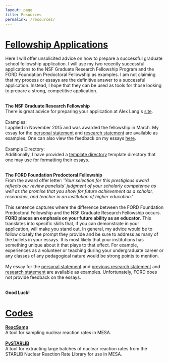 ```yaml
---
layout: page
title: Resources
permalink: /resources/
---
```

<div class="home">

<h1 class="page-heading"><b><u>Fellowship Applications</u></b></h1>
Here I will offer unsolicited advice on how to prepare a successful graduate school fellowship application. I will use my
two recently successful applications to the NSF Graduate Research Fellowship Program and the FORD Foundation Predoctoral Fellowship as examples.
I am not claiming that my process or essays are the definitive answer to a successful application. Instead, I hope that they
can be used as tools for those looking to prepare a strong, competitive application.
<br><br>

<b> The NSF Graduate Research Fellowship </b> <br>
There is great advice for preparing your application at Alex Lang's
<a href="http://www.alexhunterlang.com/nsf-fellowship">site</a>.
<br>
<br>
Examples:<br>
I applied in November 2015 and was awarded the fellowship in March. My essay for the 
<a href="/fellowships/nsf_grfp/carl_fields_personal_statement_nsf_grfp_2016.pdf">personal statement</a> 
and 
<a href="/fellowships/nsf_grfp/carl_fields_research_statement_nsf_grfp_2016.pdf">research statement</a> are available as examples.
One can also view the feedback on my essays <a href="/fellowships/nsf_grfp/carl_fields_application_results.pdf">here</a>.
<br><br>
Example Directory:<br>
Additionally, I have provided a 
<a href="/fellowships/nsf_grfp/template_dir.zip">template directory</a> 
template directory 
that one may use for formatting their essays.
<br>
<br>

<b> The FORD Foundation Predoctoral Fellowship </b>
<br>
From the award offer letter: '<i>Your selection for this prestigious award reflects our review panelists' judgment of your scholarly competence as well as the promise that you show for 
future achievement as a scholar, researcher, and teacher in an institution of higher education.</i>'<br><br>
This sentence captures where the difference between the FORD Foundation Predoctoral Fellowship and the NSF Graduate Research Fellowship occurs. 
<b>FORD places an emphasis on your future ability as an educator.</b> 
This translates into specific skills that, if you can demonstrate in your application, will make you stand out. In general, my advice would be to follow closely the prompt
they provide and be sure to address as many of the bullets in your essays. It is most likely that your institutions has something unique about it that plays to that effect.
For example, experiences as a volunteer or teaching during your undergraduate career or any classes of any pedagogical nature would be strong points to mention.
<br>
<br>
My essay for the
<a href="/fellowships/ford_foundation/carl_fields_ford_personal_statement.pdf">personal statement</a>
and
<a href="/fellowships/ford_foundation/carl_fields_ford_previous_research.pdf">previous research statement</a> 
and 
<a href="/fellowships/ford_foundation/carl_fields_ford_research_statement.pdf">research statement</a>
are available as examples. Unfortunately, FORD does not provide feedback on the essays.
<br>
<br>

<b> Good Luck! </b>

<h1 class="page-heading"><b><u>Codes</u></b></h1>
<a href="https://github.com/carlnotsagan/ReacSamp"><b>ReacSamp</b></a>
<br>
A tool for sampling nuclear reaction rates in MESA.
<br>
<br>
<a href="https://github.com/carlnotsagan/PySTARLIB"><b>PySTARLIB</b></a>
<br>
A tool for extracting large batches of nuclear reaction rates from the STARLIB Nuclear Reaction Rate Library for use in MESA.
<br>
<br>
